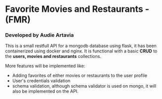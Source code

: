 # Favorite Movies and Restaurants - (FMR)
### Developed by Audie Artavia

This is a small restfull API for a mongodb database using flask, it has been containerized using docker and nginx.
It is functional with a basic **CRUD** to the **users, movies and restaurants** collections.

More features will be implemented like:
 - Adding favorites of either movies or restaurants to the user profile
 - User's credentials validation
 - schema validation, although schema validator is used on mongo, it will also be implemented on the API.
